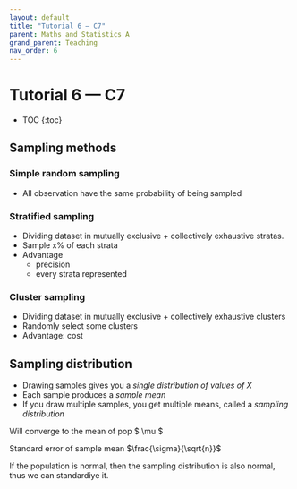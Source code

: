 ```yaml
---
layout: default
title: "Tutorial 6 — C7"
parent: Maths and Statistics A
grand_parent: Teaching
nav_order: 6
---
```


# Tutorial 6 — C7

* TOC
{:toc}

## Sampling methods

### Simple random sampling

- All observation have the same probability of being sampled

### Stratified sampling

- Dividing dataset in mutually exclusive + collectively exhaustive stratas.
- Sample x% of each strata
- Advantage
  - precision
  - every strata represented

### Cluster sampling

- Dividing dataset in mutually exclusive + collectively exhaustive clusters
- Randomly select some clusters
-  Advantage: cost

## Sampling distribution

- Drawing samples gives you a *single distribution of values of X*
- Each sample produces a *sample mean*
- If you draw multiple samples, you get multiple means, called a *sampling distribution*

Will converge to the mean of pop $ \mu $

Standard error of sample mean $\frac{\sigma}{\sqrt{n}}$

If the population is normal, then the sampling distribution is also normal, thus we can standardiye it.